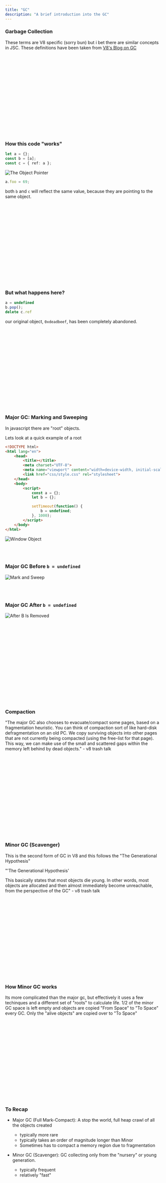 ```yaml
---
title: "GC"
description: "A brief introduction into the GC"
---
```


### Garbage Collection
These terms are V8 specific (sorry bun) but i bet there are similar concepts in
JSC.  These definitions have been taken from [V8's Blog on GC](https://v8.dev/blog/trash-talk)

<br/>
<br/>
<br/>
<br/>
<br/>
<br/>
<br/>
<br/>
<br/>
<br/>
<br/>
<br/>
<br/>
<br/>
<br/>

### How this code "works"

```typescript
let a = {};
const b = [a];
const c = { ref: a };
```

![The Object Pointer](./images/create-objects.png)


```typescript
a.foo = 69;
```

both `b` and `c` will reflect the same value, because they are pointing to the
same object.

<br/>
<br/>
<br/>
<br/>
<br/>
<br/>
<br/>
<br/>
<br/>
<br/>
<br/>
<br/>
<br/>
<br/>
<br/>

### But what happens here?

```typescript
a = undefined
b.pop();
delete c.ref
```

our original object, `0xdeadbeef`, has been completely abandoned.

<br/>
<br/>
<br/>
<br/>
<br/>
<br/>
<br/>
<br/>
<br/>
<br/>
<br/>
<br/>
<br/>
<br/>
<br/>

### Major GC: Marking and Sweeping
In javascript there are "root" objects.

Lets look at a quick example of a root

```html
<!DOCTYPE html>
<html lang="en">
    <head>
        <title></title>
        <meta charset="UTF-8">
        <meta name="viewport" content="width=device-width, initial-scale=1">
        <link href="css/style.css" rel="stylesheet">
    </head>
    <body>
        <script>
            const a = {};
            let b = {};

            setTimeout(function() {
                b = undefined;
            }, 1000);
        </script>
    </body>
</html>
```

![Window Object](./images/window.png)

<br/>
<br/>

### Major GC Before `b = undefined`

![Mark and Sweep](./images/mark-and-sweep.png)

<br/>
<br/>

### Major GC After `b = undefined`

![After B Is Removed](./images/after-b.png)

<br/>
<br/>
<br/>
<br/>
<br/>
<br/>
<br/>
<br/>
<br/>
<br/>
<br/>
<br/>
<br/>
<br/>
<br/>

### Compaction

"The major GC also chooses to evacuate/compact some pages, based on a
fragmentation heuristic. You can think of compaction sort of like hard-disk
defragmentation on an old PC. We copy surviving objects into other pages that
are not currently being compacted (using the free-list for that page). This
way, we can make use of the small and scattered gaps within the memory left
behind by dead objects." - v8 trash talk

<br/>
<br/>
<br/>
<br/>
<br/>
<br/>
<br/>
<br/>
<br/>
<br/>
<br/>
<br/>
<br/>
<br/>
<br/>

### Minor GC (Scavenger)
This is the second form of GC in V8 and this follows the "The Generational
Hypothesis"

"'The Generational Hypothesis'

This basically states that most objects die young. In other words, most objects
are allocated and then almost immediately become unreachable, from the
perspective of the GC" - v8 trash talk

<br/>
<br/>
<br/>
<br/>
<br/>
<br/>
<br/>
<br/>
<br/>
<br/>
<br/>
<br/>
<br/>
<br/>
<br/>

### How Minor GC works
Its more complicated than the major gc, but effectively it uses a few
techinques and a different set of "roots" to calculate life.  1/2 of the minor
GC space is left empty and objects are copied "From Space" to "To Space" every
GC.  Only the "alive objects" are copied over to "To Space"


<br/>
<br/>
<br/>
<br/>
<br/>
<br/>
<br/>
<br/>
<br/>
<br/>
<br/>
<br/>
<br/>
<br/>
<br/>

### To Recap
* Major GC (Full Mark-Compact): A stop the world, full heap crawl of all the
objects created
  * typically more rare
  * typically takes an order of magnitude longer than Minor
  * Sometimes has to compact a memory region due to fragmentation

* Minor GC (Scavenger): GC collecting only from the "nursery" or young
generation.
  * typically frequent
  * relatively "fast"

<br/>
<br/>
<br/>
<br/>
<br/>
<br/>
<br/>
<br/>
<br/>
<br/>
<br/>
<br/>
<br/>
<br/>
<br/>

### How Generational GCs Work
![The Generational GC](./images/GC-Vizualization.svg)

<br/>
<br/>
<br/>
<br/>
<br/>
<br/>
<br/>
<br/>
<br/>
<br/>
<br/>
<br/>
<br/>
<br/>
<br/>

### This is a brief introduction to GC
Hopefully the point that got across.  `{}` are a bit more expensive than you
may have realized.  Perhaps you will think more about Array#map and
Array#filter from here on out

<br/>
<br/>
<br/>
<br/>
<br/>
<br/>
<br/>
<br/>
<br/>
<br/>
<br/>
<br/>
<br/>
<br/>
<br/>

### Some Notes
Major and Minor GCs do have some parallelism to it and even runs while
JavaScript is running.  The article linked goes into great detail about it and
its quite clever.  But remember, if you have a program getting tons of messages
from the internet, and you are getting bogged down by GC, and its not a
powerful machine, like mine, GC can have a more disproportional effect

<br/>
<br/>
<br/>
<br/>
<br/>
<br/>
<br/>
<br/>
<br/>
<br/>
<br/>
<br/>
<br/>
<br/>
<br/>

